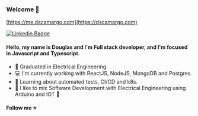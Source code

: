 ### Welcome 👋

[https://me.dscamargo.com](https://dscamargo.com)

[![Linkedin Badge](https://img.shields.io/badge/-LinkedIn-blue?style=flat-square&logo=Linkedin&logoColor=white&link=https://www.linkedin.com/in/douglas-simon-camargo/)](https://www.linkedin.com/in/douglas-simon-camargo/)

#### Hello, my name is Douglas and I'm Full stack developer, and I'm focused in Javascript and Typescript.

- :battery: Graduated in Electrical Engineering.
- :computer: I'm currently working with ReactJS, NodeJS, MongoDB and Postgres.
- :robot: Learning about automated tests, CI/CD and k8s.
- :rocket: I like to mix Software Development with Electrical Engineering using Arduino and IOT :robot:

#### Follow me :star:

<!--
**dscamargo/dscamargo** is a ✨ _special_ ✨ repository because its `README.md` (this file) appears on your GitHub profile.

Here are some ideas to get you started:

- 🔭 I’m currently working on ...
- 🌱 I’m currently learning ...
- 👯 I’m looking to collaborate on ...
- 🤔 I’m looking for help with ...
- 💬 Ask me about ...
- 📫 How to reach me: ...
- 😄 Pronouns: ...
- ⚡ Fun fact: ...
-->
